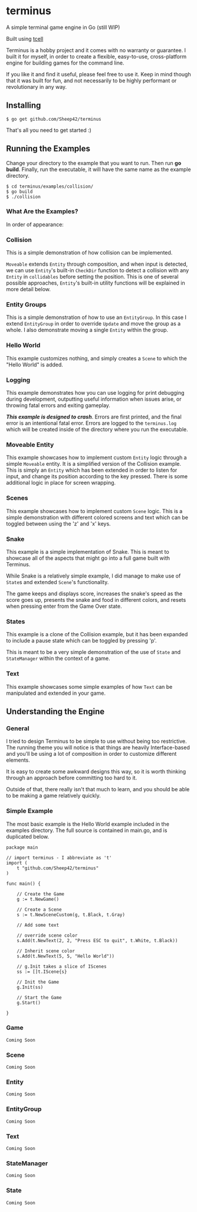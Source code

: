 # terminus
A simple terminal game engine in Go (still WIP)

Built using [tcell](https://github.com/gdamore/tcell)

Terminus is a hobby project and it comes with no warranty or guarantee. I built it for myself, in order to create a flexible, easy-to-use, cross-platform engine for building games for the command line.

If you like it and find it useful, please feel free to use it. Keep in mind though that it was built for fun, and not necessarily to be highly performant or revolutionary in any way.

## Installing
    
    $ go get github.com/Sheep42/terminus

That's all you need to get started :)

## Running the Examples

Change your directory to the example that you want to run. Then run **go build**. Finally, run the executable, it will have the same name as the example directory. 

    $ cd terminus/examples/collision/
    $ go build
    $ ./collision

### What Are the Examples?

In order of appearance:

### Collision

This is a simple demonstration of how collision can be implemented.

`Moveable` extends `Entity` through composition, and  when input is detected, we can use `Entity`'s built-in `CheckDir` function to detect a collision with any `Entity` in `collidables` before setting the position. This is one of several possible approaches, `Entity`'s built-in utility functions will be explained in more detail below.

### Entity Groups

This is a simple demonstration of how to use an `EntityGroup`. In this case I extend `EntityGroup` in order to override `Update` and move the group as a whole. I also demonstrate moving a single `Entity` within the group.

### Hello World

This example customizes nothing, and simply creates a `Scene` to which the "Hello World" is added.

### Logging

This example demonstrates how you can use logging for print debugging during development, outputting useful information when issues arise, or throwing fatal errors and exiting gameplay.

***This example is designed to crash***. Errors are first printed, and the final error is an intentional fatal error. Errors are logged to the `terminus.log` which will be created inside of the directory where you run the executable.

### Moveable Entity

This example showcases how to implement custom `Entity` logic through a simple `Moveable` entity. It is a simplified version of the Collision example. This is simply an `Entity` which has been extended in order to listen for input, and change its position according to the key pressed. There is some additional logic in place for screen wrapping.

### Scenes

This example showcases how to implement custom `Scene` logic. This is a simple demonstration with different colored screens and text which can be toggled between using the 'z' and 'x' keys.

### Snake

This example is a simple implementation of Snake. This is meant to showcase all of the aspects that might go into a full game built with Terminus. 

While Snake is a relatively simple example, I did manage to make use of `State`s and extended `Scene`'s functionality. 

The game keeps and displays score, increases the snake's speed as the score goes up, presents the snake and food in different colors, and resets when pressing enter from the Game Over state. 

### States

This example is a clone of the Collision example, but it has been expanded to include a pause state which can be toggled by pressing 'p'.

This is meant to be a very simple demonstration of the use of `State` and `StateManager` within the context of a game.

### Text

This example showcases some simple examples of how `Text` can be manipulated and extended in your game.

## Understanding the Engine

### General

I tried to design Terminus to be simple to use without being too restrictive. The running theme you will notice is that things are heavily Interface-based and you'll be using a lot of composition in order to customize different elements. 

It is easy to create some awkward designs this way, so it is worth thinking through an approach before committing too hard to it.

Outside of that, there really isn't that much to learn, and you should be able to be making a game relatively quickly.

### Simple Example

The most basic example is the Hello World example included in the examples directory. The full source is contained in main.go, and is duplicated below.

    package main

    // import terminus - I abbreviate as 't'
    import (
        t "github.com/Sheep42/terminus"
    )

    func main() {

        // Create the Game
        g := t.NewGame()

        // Create a Scene
        s := t.NewSceneCustom(g, t.Black, t.Gray)

        // Add some text

        // override scene color
        s.Add(t.NewText(2, 2, "Press ESC to quit", t.White, t.Black))

        // Inherit scene color
        s.Add(t.NewText(5, 5, "Hello World"))

        // g.Init takes a slice of IScenes
        ss := []t.IScene{s}

        // Init the Game
        g.Init(ss)

        // Start the Game
        g.Start()

    }


### Game

    Coming Soon

### Scene

    Coming Soon

### Entity

    Coming Soon

### EntityGroup

    Coming Soon

### Text

    Coming Soon

### StateManager

    Coming Soon

### State

    Coming Soon
